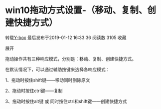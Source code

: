 # win10拖动方式设置-（移动、复制、创建快捷方式）

转载[Y-box](https://me.csdn.net/xiaohejiaoyiya) 最后发布于2019-01-12 16:33:36 阅读数 3105 收藏

展开

拖动操作共有三种响应模式，分别是：移动、复制、创建快捷方式。

在默认情况下，可以通过辅助按键来选择各响应模式：

 

1、拖动时按住shift键——移动同时删除原文

 2、拖动时按住ctrl键——复制

 3、拖动时按住alt键 或 同时按住ctrl和shift键——创建快捷方式
